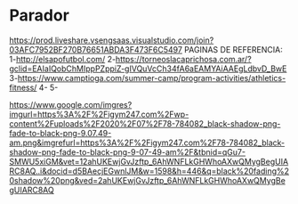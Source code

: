 # Parador
https://prod.liveshare.vsengsaas.visualstudio.com/join?03AFC7952BF270B76651ABDA3F473F6C5497
PAGINAS DE REFERENCIA:
1-http://elsapofutbol.com/
2-https://torneoslacaprichosa.com.ar/?gclid=EAIaIQobChMIppPZppiZ-gIVQuVcCh34fA6aEAMYAiAAEgLdbvD_BwE
3-https://www.camptioga.com/summer-camp/program-activities/athletics-fitness/
4-
5-

https://www.google.com/imgres?imgurl=https%3A%2F%2Figym247.com%2Fwp-content%2Fuploads%2F2020%2F07%2F78-784082_black-shadow-png-fade-to-black-png-9.07.49-am.png&imgrefurl=https%3A%2F%2Figym247.com%2F78-784082_black-shadow-png-fade-to-black-png-9-07-49-am%2F&tbnid=qGu7-SMWU5xiGM&vet=12ahUKEwjGvJzftp_6AhWNFLkGHWhoAXwQMygBegUIARC8AQ..i&docid=d5BAecjEGwnlJM&w=1598&h=446&q=black%20fading%20shadow%20png&ved=2ahUKEwjGvJzftp_6AhWNFLkGHWhoAXwQMygBegUIARC8AQ
